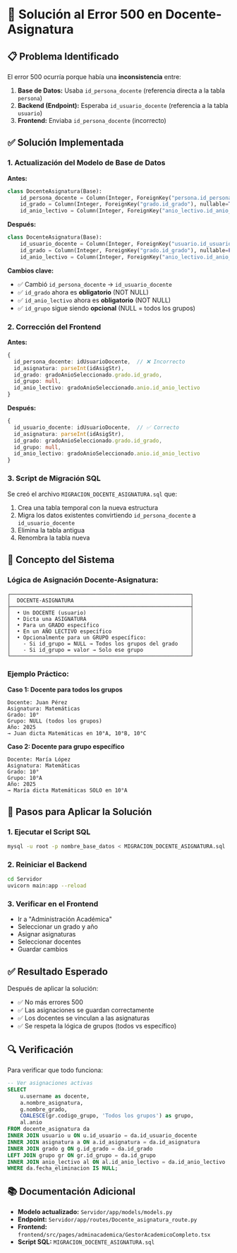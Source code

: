 # 🔧 Solución al Error 500 en Docente-Asignatura

## 📋 Problema Identificado

El error 500 ocurría porque había una **inconsistencia** entre:

1. **Base de Datos:** Usaba `id_persona_docente` (referencia directa a la tabla `persona`)
2. **Backend (Endpoint):** Esperaba `id_usuario_docente` (referencia a la tabla `usuario`)
3. **Frontend:** Enviaba `id_persona_docente` (incorrecto)

## ✅ Solución Implementada

### 1. **Actualización del Modelo de Base de Datos**

**Antes:**
```python
class DocenteAsignatura(Base):
    id_persona_docente = Column(Integer, ForeignKey("persona.id_persona"), nullable=True)
    id_grado = Column(Integer, ForeignKey("grado.id_grado"), nullable=True)
    id_anio_lectivo = Column(Integer, ForeignKey("anio_lectivo.id_anio_lectivo"), nullable=True)
```

**Después:**
```python
class DocenteAsignatura(Base):
    id_usuario_docente = Column(Integer, ForeignKey("usuario.id_usuario"), nullable=False)
    id_grado = Column(Integer, ForeignKey("grado.id_grado"), nullable=False)
    id_anio_lectivo = Column(Integer, ForeignKey("anio_lectivo.id_anio_lectivo"), nullable=False)
```

**Cambios clave:**
- ✅ Cambió `id_persona_docente` → `id_usuario_docente`
- ✅ `id_grado` ahora es **obligatorio** (NOT NULL)
- ✅ `id_anio_lectivo` ahora es **obligatorio** (NOT NULL)
- ✅ `id_grupo` sigue siendo **opcional** (NULL = todos los grupos)

### 2. **Corrección del Frontend**

**Antes:**
```typescript
{
  id_persona_docente: idUsuarioDocente,  // ❌ Incorrecto
  id_asignatura: parseInt(idAsigStr),
  id_grado: gradoAnioSeleccionado.grado.id_grado,
  id_grupo: null,
  id_anio_lectivo: gradoAnioSeleccionado.anio.id_anio_lectivo
}
```

**Después:**
```typescript
{
  id_usuario_docente: idUsuarioDocente,  // ✅ Correcto
  id_asignatura: parseInt(idAsigStr),
  id_grado: gradoAnioSeleccionado.grado.id_grado,
  id_grupo: null,
  id_anio_lectivo: gradoAnioSeleccionado.anio.id_anio_lectivo
}
```

### 3. **Script de Migración SQL**

Se creó el archivo `MIGRACION_DOCENTE_ASIGNATURA.sql` que:
1. Crea una tabla temporal con la nueva estructura
2. Migra los datos existentes convirtiendo `id_persona_docente` a `id_usuario_docente`
3. Elimina la tabla antigua
4. Renombra la tabla nueva

## 🎯 Concepto del Sistema

### **Lógica de Asignación Docente-Asignatura:**

```
┌─────────────────────────────────────────────────────────┐
│  DOCENTE-ASIGNATURA                                     │
├─────────────────────────────────────────────────────────┤
│  • Un DOCENTE (usuario)                                 │
│  • Dicta una ASIGNATURA                                 │
│  • Para un GRADO específico                             │
│  • En un AÑO LECTIVO específico                         │
│  • Opcionalmente para un GRUPO específico:              │
│    - Si id_grupo = NULL → Todos los grupos del grado    │
│    - Si id_grupo = valor → Solo ese grupo               │
└─────────────────────────────────────────────────────────┘
```

### **Ejemplo Práctico:**

**Caso 1: Docente para todos los grupos**
```
Docente: Juan Pérez
Asignatura: Matemáticas
Grado: 10°
Grupo: NULL (todos los grupos)
Año: 2025
→ Juan dicta Matemáticas en 10°A, 10°B, 10°C
```

**Caso 2: Docente para grupo específico**
```
Docente: María López
Asignatura: Matemáticas
Grado: 10°
Grupo: 10°A
Año: 2025
→ María dicta Matemáticas SOLO en 10°A
```

## 📝 Pasos para Aplicar la Solución

### 1. **Ejecutar el Script SQL**
```bash
mysql -u root -p nombre_base_datos < MIGRACION_DOCENTE_ASIGNATURA.sql
```

### 2. **Reiniciar el Backend**
```bash
cd Servidor
uvicorn main:app --reload
```

### 3. **Verificar en el Frontend**
- Ir a "Administración Académica"
- Seleccionar un grado y año
- Asignar asignaturas
- Seleccionar docentes
- Guardar cambios

## ✅ Resultado Esperado

Después de aplicar la solución:
- ✅ No más errores 500
- ✅ Las asignaciones se guardan correctamente
- ✅ Los docentes se vinculan a las asignaturas
- ✅ Se respeta la lógica de grupos (todos vs específico)

## 🔍 Verificación

Para verificar que todo funciona:

```sql
-- Ver asignaciones activas
SELECT 
    u.username as docente,
    a.nombre_asignatura,
    g.nombre_grado,
    COALESCE(gr.codigo_grupo, 'Todos los grupos') as grupo,
    al.anio
FROM docente_asignatura da
INNER JOIN usuario u ON u.id_usuario = da.id_usuario_docente
INNER JOIN asignatura a ON a.id_asignatura = da.id_asignatura
INNER JOIN grado g ON g.id_grado = da.id_grado
LEFT JOIN grupo gr ON gr.id_grupo = da.id_grupo
INNER JOIN anio_lectivo al ON al.id_anio_lectivo = da.id_anio_lectivo
WHERE da.fecha_eliminacion IS NULL;
```

## 📚 Documentación Adicional

- **Modelo actualizado:** `Servidor/app/models/models.py`
- **Endpoint:** `Servidor/app/routes/Docente_asignatura_route.py`
- **Frontend:** `frontend/src/pages/adminacademica/GestorAcademicoCompleto.tsx`
- **Script SQL:** `MIGRACION_DOCENTE_ASIGNATURA.sql`
